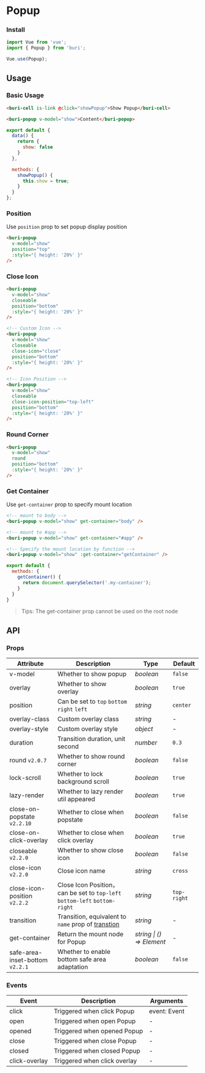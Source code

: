 # Popup

### Install

``` javascript
import Vue from 'vue';
import { Popup } from 'buri';

Vue.use(Popup);
```

## Usage

### Basic Usage

```html
<buri-cell is-link @click="showPopup">Show Popup</buri-cell>

<buri-popup v-model="show">Content</buri-popup>
```

```javascript
export default {
  data() {
    return {
      show: false
    }
  },

  methods: {
    showPopup() {
      this.show = true;
    }
  }
};
```

### Position

Use `position` prop to set popup display position

```html
<buri-popup
  v-model="show"
  position="top"
  :style="{ height: '20%' }"
/>
```

### Close Icon

```html
<buri-popup
  v-model="show"
  closeable
  position="bottom"
  :style="{ height: '20%' }"
/>

<!-- Custom Icon -->
<buri-popup
  v-model="show"
  closeable
  close-icon="close"
  position="bottom"
  :style="{ height: '20%' }"
/>

<!-- Icon Position -->
<buri-popup
  v-model="show"
  closeable
  close-icon-position="top-left"
  position="bottom"
  :style="{ height: '20%' }"
/>
```

### Round Corner

```html
<buri-popup
  v-model="show"
  round
  position="bottom"
  :style="{ height: '20%' }"
/>
```

### Get Container

Use `get-container` prop to specify mount location

```html
<!-- mount to body -->
<buri-popup v-model="show" get-container="body" />

<!-- mount to #app -->
<buri-popup v-model="show" get-container="#app" />

<!-- Specify the mount location by function -->
<buri-popup v-model="show" :get-container="getContainer" />
```

```js
export default {
  methods: {
    getContainer() {
      return document.querySelector('.my-container');
    }
  }
}
```

> Tips: The get-container prop cannot be used on the root node

## API

### Props

| Attribute | Description | Type | Default |
|------|------|------|------|
| v-model | Whether to show popup | *boolean* | `false` |
| overlay | Whether to show overlay | *boolean* | `true` |
| position | Can be set to `top` `bottom` `right` `left` | *string* | `center` |
| overlay-class | Custom overlay class | *string* | - |
| overlay-style | Custom overlay style | *object* | - |
| duration | Transition duration, unit second | *number* | `0.3` |
| round `v2.0.7` | Whether to show round corner | *boolean* | `false` |
| lock-scroll | Whether to lock background scroll | *boolean* | `true` |
| lazy-render | Whether to lazy render util appeared | *boolean* | `true` |
| close-on-popstate `v2.2.10` | Whether to close when popstate | *boolean* | `false` |
| close-on-click-overlay | Whether to close when click overlay | *boolean* | `true` |
| closeable `v2.2.0` | Whether to show close icon | *boolean* | `false` |
| close-icon `v2.2.0` | Close icon name | *string* | `cross` |
| close-icon-position `v2.2.2` | Close Icon Position，can be set to `top-left` `bottom-left` `bottom-right` | *string* | `top-right` |
| transition | Transition, equivalent to `name` prop of [transtion](https://vuejs.org/v2/api/#transition) | *string* | - |
| get-container | Return the mount node for Popup | *string \| () => Element* | - |
| safe-area-inset-bottom `v2.2.1` | Whether to enable bottom safe area adaptation | *boolean* | `false` |

### Events

| Event | Description | Arguments |
|------|------|------|
| click | Triggered when click Popup | event: Event |
| open | Triggered when open Popup | - |
| opened | Triggered when opened Popup | - |
| close | Triggered when close Popup | - |
| closed | Triggered when closed Popup | - |
| click-overlay | Triggered when click overlay | - |

